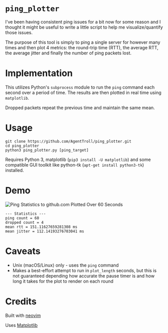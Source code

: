 # `ping_plotter`

I've been having consistent ping issues for a bit now for
some reason and I thought it might be useful to write a
little script to help me visualize/quantify those issues.

The purpose of this tool is simply to ping a single server
for however many times and then plot 4 metrics: the
round-trip time (RTT), the average RTT, the average jitter
and finally the number of ping packets lost.

# Implementation

This utilizes Python's `subprocess` module to run the
`ping` command each second over a period of time. The
results are then plotted in real time using `matplotlib`.

Dropped packets repeat the previous time and maintain the
same mean.

# Usage

``` shell
git clone https://github.com/AgentTroll/ping_plotter.git
cd ping_plotter
python3 ping_plotter.py [ping_target]
```

Requires Python 3, matplotlib (`pip3 install -U
matplotlib`) and some compatible GUI toolkit like python-tk
(`apt-get install python3-tk`) installed.

# Demo

![Ping Statistics to github.com Plotted Over 60 Seconds](https://i.postimg.cc/wx2bdSR3/Ping.png)

```
--- Statistics ---
ping count = 60
dropped count = 4
mean rtt = 151.11627659281308 ms
mean jitter = 112.14193276703041 ms
```

# Caveats

  * Unix (macOS/Linux) only - uses the `ping` command
  * Makes a best-effort attempt to run in `plot_length`
  seconds, but this is not guaranteed depending how
  accurate the pause timer is and how long it takes for the
  plot to render on each round

# Credits

Built with [neovim](https://neovim.io/)

Uses [Matplotlib](https://matplotlib.org/)

